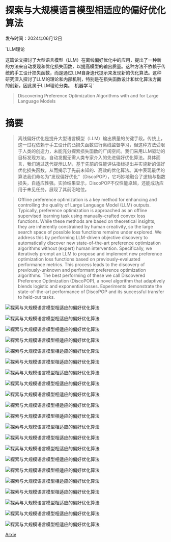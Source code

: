 # 探索与大规模语言模型相适应的偏好优化算法

发布时间：2024年06月12日

`LLM理论

这篇论文探讨了大型语言模型（LLM）在离线偏好优化中的应用，提出了一种新的方法来自动发现和优化损失函数，以提高模型的输出质量。这种方法不依赖于传统的手工设计损失函数，而是通过LLM自身迭代提示来发现新的优化算法。这种研究深入探讨了LLM的理论和内部机制，特别是在损失函数设计和优化算法方面的创新，因此属于LLM理论分类。` `机器学习`

> Discovering Preference Optimization Algorithms with and for Large Language Models

# 摘要

> 离线偏好优化是提升大型语言模型（LLM）输出质量的关键手段。传统上，这一过程依赖于手工设计的凸损失函数进行离线监督学习，但这种方法受限于人类的创造力，未能充分探索损失函数的广阔空间。我们采用LLM驱动的目标发现方法，自动发掘无需人类专家介入的先进偏好优化算法。具体而言，我们通过迭代提示LLM，基于先前的性能评估指标提出并实施新的偏好优化损失函数，从而揭示了先前未知的、高效的优化算法。其中表现最优的算法我们命名为“发现偏好优化”（DiscoPOP），它巧妙地融合了逻辑与指数损失，自适应性强。实验结果显示，DiscoPOP不仅性能卓越，还能成功应用于未见任务，展现了其前沿地位。

> Offline preference optimization is a key method for enhancing and controlling the quality of Large Language Model (LLM) outputs. Typically, preference optimization is approached as an offline supervised learning task using manually-crafted convex loss functions. While these methods are based on theoretical insights, they are inherently constrained by human creativity, so the large search space of possible loss functions remains under explored. We address this by performing LLM-driven objective discovery to automatically discover new state-of-the-art preference optimization algorithms without (expert) human intervention. Specifically, we iteratively prompt an LLM to propose and implement new preference optimization loss functions based on previously-evaluated performance metrics. This process leads to the discovery of previously-unknown and performant preference optimization algorithms. The best performing of these we call Discovered Preference Optimization (DiscoPOP), a novel algorithm that adaptively blends logistic and exponential losses. Experiments demonstrate the state-of-the-art performance of DiscoPOP and its successful transfer to held-out tasks.

![探索与大规模语言模型相适应的偏好优化算法](../../../paper_images/2406.08414/x1.png)

![探索与大规模语言模型相适应的偏好优化算法](../../../paper_images/2406.08414/x2.png)

![探索与大规模语言模型相适应的偏好优化算法](../../../paper_images/2406.08414/x3.png)

![探索与大规模语言模型相适应的偏好优化算法](../../../paper_images/2406.08414/x4.png)

![探索与大规模语言模型相适应的偏好优化算法](../../../paper_images/2406.08414/x5.png)

![探索与大规模语言模型相适应的偏好优化算法](../../../paper_images/2406.08414/x6.png)

![探索与大规模语言模型相适应的偏好优化算法](../../../paper_images/2406.08414/x7.png)

![探索与大规模语言模型相适应的偏好优化算法](../../../paper_images/2406.08414/x8.png)

![探索与大规模语言模型相适应的偏好优化算法](../../../paper_images/2406.08414/x9.png)

![探索与大规模语言模型相适应的偏好优化算法](../../../paper_images/2406.08414/x10.png)

![探索与大规模语言模型相适应的偏好优化算法](../../../paper_images/2406.08414/x11.png)

![探索与大规模语言模型相适应的偏好优化算法](../../../paper_images/2406.08414/x12.png)

![探索与大规模语言模型相适应的偏好优化算法](../../../paper_images/2406.08414/x13.png)

![探索与大规模语言模型相适应的偏好优化算法](../../../paper_images/2406.08414/x14.png)

![探索与大规模语言模型相适应的偏好优化算法](../../../paper_images/2406.08414/x15.png)

![探索与大规模语言模型相适应的偏好优化算法](../../../paper_images/2406.08414/x16.png)

![探索与大规模语言模型相适应的偏好优化算法](../../../paper_images/2406.08414/x17.png)

![探索与大规模语言模型相适应的偏好优化算法](../../../paper_images/2406.08414/x18.png)

![探索与大规模语言模型相适应的偏好优化算法](../../../paper_images/2406.08414/x19.png)

![探索与大规模语言模型相适应的偏好优化算法](../../../paper_images/2406.08414/hyper_llm_robust.png)

![探索与大规模语言模型相适应的偏好优化算法](../../../paper_images/2406.08414/vlm_proto_results.png)

[Arxiv](https://arxiv.org/abs/2406.08414)